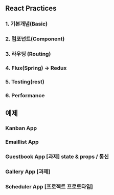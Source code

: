 ## React Practices  

### 1. 기본개념(Basic)  

### 2. 컴포넌트(Component)  

### 3. 라우팅 (Routing)  

### 4. Flux(Spring) -> Redux  

### 5. Testing(rest)  

### 6. Performance  

## 예제

### Kanban App

### Emaillist App  

### Guestbook App [과제] state & props / 통신

### Gallery App [과제]

### Scheduler App [프로젝트 프로토타입]